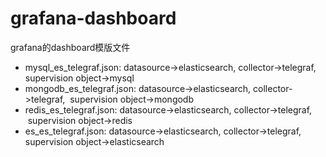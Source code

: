 # grafana-dashboard
grafana的dashboard模版文件

- mysql_es_telegraf.json: datasource->elasticsearch, collector->telegraf, supervision object->mysql
- mongodb_es_telegraf.json: datasource->elasticsearch,  collector->telegraf,  supervision object->mongodb
- redis_es_telegraf.json: datasource->elasticsearch,  collector->telegraf,  supervision object->redis
- es_es_telegraf.json:  datasource->elasticsearch,  collector->telegraf,  supervision object->elasticsearch
